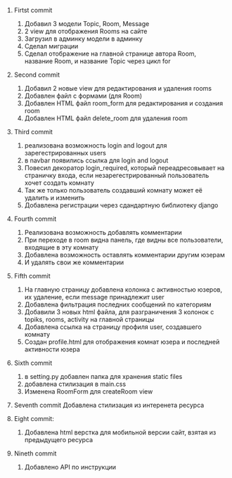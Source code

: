 1. Firtst commit
    1) Добавил 3 модели Topic, Room, Message
    2) 2 view для отображения Rooms на сайте
    3) Загрузил в админку модели в админку
    4) Сделал миграции
    5) Сделал отображение на главной странице автора Room, название Room, и название Topic через цикл for

2. Second commit
   1) Добавил 2 новые view для редактирования и удаления rooms
   2) Добавлен файл с формами (для Room)
   3) Добавлен HTML файл room_form для редактирования и создания room
   4) Добавлен HTML файл delete_room для удаления room

3. Third commit
   1) реализована возможность login and logout для зарегестрированных users
   2) в navbar появились ссылка для login and logout 
   3) Повесил декоратор login_required, который переадресовывает на страничку входа, если незарегестрированный пользователь хочет создать комнату
   4) Так же только пользователь создавший комнату может её удалить и изменить
   5) Добавлена регистрации через сдандартную библиотеку django

4. Fourth commit
   1) Реализована возможность добавлять комментарии
   2) При переходе в room видна панель, где видны все пользователи, входящие в эту комнату
   3) Добавлена возможность оставлять комментарии другим юзерам
   4) И удалять свои же комментарии

5. Fifth commit
   1) На главную страницу добавлена колонка с активностью юзеров, их удаление, если message принадлежит user
   2) Добавлена фильтрация последних сообщений по категориям
   3) Добавили 3 новых html файла, для разграничения 3 колонок с topiks, rooms, activity на главной страницы
   4) Добавлена ссылка на страницу профиля user, создавшего комнату
   5) Создан profile.html для отображения комнат юзера и последней активности юзера

6. Sixth commit
   1) в setting.py добавлен папка для хранения static files
   2) добавлена стилизация в main.css
   3) Изменена RoomForm для createRoom view

7. Seventh commit
   Добавлена стилизация из интеренета ресурса

8. Eight commit:
   1) Добавлена html верстка для мобильной версии сайт, взятая из предыдущего ресурса

9. Nineth commit
   1) Добавлено API по инструкции